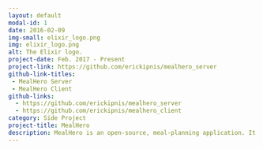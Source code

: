 ```yaml
---
layout: default
modal-id: 1
date: 2016-02-09
img-small: elixir_logo.png
img: elixir_logo.png
alt: The Elixir logo.
project-date: Feb. 2017 - Present
project-link: https://github.com/erickipnis/mealhero_server
github-link-titles:
 - MealHero Server
 - MealHero Client
github-links:
  - https://github.com/erickipnis/mealhero_server
  - https://github.com/erickipnis/mealhero_client
category: Side Project
project-title: MealHero
description: MealHero is an open-source, meal-planning application. It utilizes a JSON API back-end written in Elixir using the Phoenix framework, a PostgreSQL database and a ReactJS front-end. This is an ongoing passion project of mine and is constantly being worked on!
---
```

